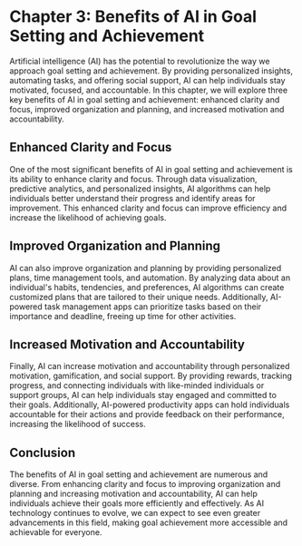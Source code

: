 Chapter 3: Benefits of AI in Goal Setting and Achievement
=========================================================

Artificial intelligence (AI) has the potential to revolutionize the way we approach goal setting and achievement. By providing personalized insights, automating tasks, and offering social support, AI can help individuals stay motivated, focused, and accountable. In this chapter, we will explore three key benefits of AI in goal setting and achievement: enhanced clarity and focus, improved organization and planning, and increased motivation and accountability.

Enhanced Clarity and Focus
--------------------------

One of the most significant benefits of AI in goal setting and achievement is its ability to enhance clarity and focus. Through data visualization, predictive analytics, and personalized insights, AI algorithms can help individuals better understand their progress and identify areas for improvement. This enhanced clarity and focus can improve efficiency and increase the likelihood of achieving goals.

Improved Organization and Planning
----------------------------------

AI can also improve organization and planning by providing personalized plans, time management tools, and automation. By analyzing data about an individual's habits, tendencies, and preferences, AI algorithms can create customized plans that are tailored to their unique needs. Additionally, AI-powered task management apps can prioritize tasks based on their importance and deadline, freeing up time for other activities.

Increased Motivation and Accountability
---------------------------------------

Finally, AI can increase motivation and accountability through personalized motivation, gamification, and social support. By providing rewards, tracking progress, and connecting individuals with like-minded individuals or support groups, AI can help individuals stay engaged and committed to their goals. Additionally, AI-powered productivity apps can hold individuals accountable for their actions and provide feedback on their performance, increasing the likelihood of success.

Conclusion
----------

The benefits of AI in goal setting and achievement are numerous and diverse. From enhancing clarity and focus to improving organization and planning and increasing motivation and accountability, AI can help individuals achieve their goals more efficiently and effectively. As AI technology continues to evolve, we can expect to see even greater advancements in this field, making goal achievement more accessible and achievable for everyone.
